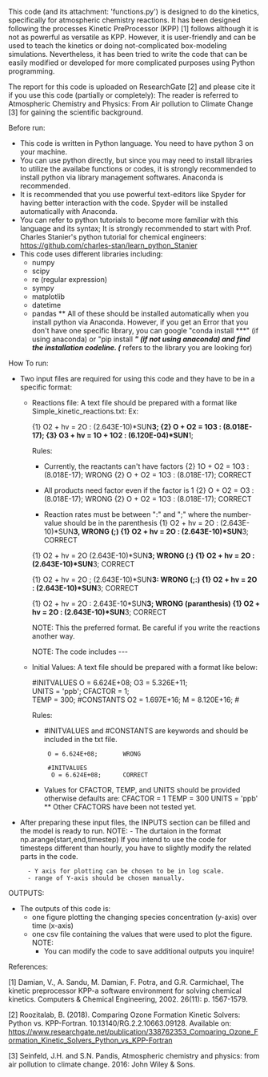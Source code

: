 This code (and its attachment: 'functions.py') is designed to do the kinetics, specifically for atmospheric chemistry reactions. 
It has been designed following the processes Kinetic PreProcessor (KPP) [1] follows although
it is not as powerful as versatile as KPP. However, it is user-friendly and can be used 
to teach the kinetics or doing not-complicated box-modeling simulations. Nevertheless,
it has been tried to write the code that can be easily modified or developed for more 
complicated purposes using Python programming.


The report for this code is uploaded on ResearchGate [2] and please cite it if you use this code (partially or completely):
The reader is referred to Atmospheric Chemistry and Physics: From Air pollution to Climate Change [3] for gaining the scientific background.

Before run:

- This code is written in Python language. You need to have python 3 on your machine. 
- You can use python directly, but since you may need to install libraries to utilize the availabe functions or codes, it is strongly     recommended to install python via library management softwares. Anaconda is recommended. 
- It is recommended that you use powerful text-editors like Spyder for having better 
  interaction with the code. Spyder will be installed automatically with Anaconda.
- You can refer to python tutorials to become more familiar with this language and its syntax; It is strongly recommended to start with   Prof. Charles Stanier's python tutorial for chemical engineers: https://github.com/charles-stan/learn_python_Stanier
- This code uses different libraries including:
    - numpy
    - scipy
    - re (regular expression)
    - sympy
    - matplotlib
    - datetime
    - pandas
 ** All of these should be installed automatically when you install python via Anaconda. However, if you get an Error that you don't have one specific library, you can google "conda install ***" (if using anaconda) or "pip install ***" (if not using anaconda) and find the installation codeline. (*** refers to the library you are looking for)
 
 
 
How To run:
    
- Two input files are required for using this code and they have to be in a specific format:
    - Reactions file: A text file should be prepared with a format like Simple_kinetic_reactions.txt:
        Ex:
        
        {1}  O2   + hv = 2O		: (2.643E-10)*SUN**3;
        {2}  O    + O2 = 1O3		: (8.018E-17);
        {3}  O3   + hv = 1O   + 1O2 	: (6.120E-04)*SUN**1;        
        
        Rules:
        - Currently, the reactants can't have factors
         {2}  1O    + O2 = 1O3		: (8.018E-17);  WRONG
         {2}  O    + O2 = 1O3		: (8.018E-17); CORRECT

        - All products need factor even if the factor is 1
         {2}  O    + O2 = O3		: (8.018E-17); WRONG
         {2}  O    + O2 = 1O3		: (8.018E-17); CORRECT
         
        - Reaction rates must be between ":" and ";" where the number-value should be in the parenthesis
         {1}  O2   + hv = 2O		: (2.643E-10)*SUN**3,   WRONG (;)
         {1}  O2   + hv = 2O		: (2.643E-10)*SUN**3;   CORRECT
         
         {1}  O2   + hv = 2O		 (2.643E-10)*SUN**3;    WRONG (:)
         {1}  O2   + hv = 2O		: (2.643E-10)*SUN**3;   CORRECT
         
         {1}  O2   + hv = 2O		; (2.643E-10)*SUN**3:   WRONG (;:)
         {1}  O2   + hv = 2O		: (2.643E-10)*SUN**3;   CORRECT
         
         {1}  O2   + hv = 2O		: 2.643E-10*SUN**3;     WRONG (paranthesis)
         {1}  O2   + hv = 2O		: (2.643E-10)*SUN**3;   CORRECT
         
         
         NOTE: This the preferred format. Be careful if you write the reactions another way.
         
         NOTE: The code includes ---
         
      

    - Initial Values: A text file should be prepared with a format like below:
        

        #INITVALUES
           O = 6.624E+08;
           O3 = 5.326E+11;  
           UNITS = 'ppb';
           CFACTOR = 1;   
           TEMP = 300;
        #CONSTANTS
        	O2 = 1.697E+16;
        	M = 8.120E+16;
        	#
            
        Rules:
        - #INITVALUES and #CONSTANTS are keywords and should be included in the txt file.
                                
               O = 6.624E+08;       WRONG
        
               #INITVALUES
                O = 6.624E+08;      CORRECT
                
                
        - Values for CFACTOR, TEMP, and UNITS should be provided otherwise defaults are:
            CFACTOR = 1
            TEMP = 300
            UNITS = 'ppb'
         ** Other CFACTORS have been not tested yet.  


- After preparing these input files, the INPUTS section can be filled and the model is ready to run.
    NOTE:
        - The durtaion in the format np.arange(start,end,timestep)
          If you intend to use the code for timesteps different than hourly, you have to 
          slightly modify the related parts in the code.
          
        - Y axis for plotting can be chosen to be in log scale.
        - range of Y-axis should be chosen manually.

OUTPUTS:

- The outputs of this code is:
    - one figure plotting the changing species concentration (y-axis) over time (x-axis)
    - one csv file containing the values that were used to plot the figure.
    NOTE:
        - You can modify the code to save additional outputs you inquire!
        
References: 


[1] Damian, V., A. Sandu, M. Damian, F. Potra, and G.R. Carmichael, The kinetic preprocessor KPP-a software environment for solving chemical kinetics. Computers & Chemical Engineering, 2002. 26(11): p. 1567-1579.

[2] Roozitalab, B. (2018). Comparing Ozone Formation Kinetic Solvers: Python vs. KPP-Fortran. 10.13140/RG.2.2.10663.09128. Available on: https://www.researchgate.net/publication/338762353_Comparing_Ozone_Formation_Kinetic_Solvers_Python_vs_KPP-Fortran

[3] Seinfeld, J.H. and S.N. Pandis, Atmospheric chemistry and physics: from air pollution to climate change. 2016: John Wiley & Sons.
